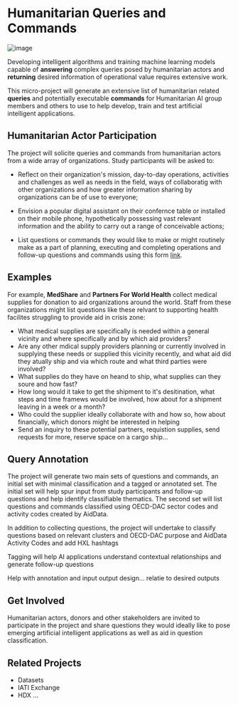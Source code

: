 # Humanitarian Queries and Commands

![image](https://github.com/Humanitarian-AI/Humanitarian-Queries/blob/edit/Media/digital_assistant.png)

Developing intelligent algorithms and training machine learning models capable of **answering** complex queries posed by humanitarian actors and **returning** desired information of operational value requires extensive work.

This micro-project will generate an extensive list of humanitarian related **queries** and potentially executable **commands** for Humanitarian AI group members and others to use to help develop, train and test artificial intelligent applications.

## Humanitarian Actor Participation

The project will solicite queries and commands from humanitarian actors from a wide array of organizations. Study participants will be asked to:

* Reflect on their organization's mission, day-to-day operations, activities and challenges as well as needs in the field, ways of collaboratig with other organizations and how greater information sharing by organizations can be of use to everyone;

* Envision a popular digital assistant on their confernce table or installed on their mobile phone, hypothetically possessing vast relevant information and the ability to carry out a range of conceivable actions;

* List questions or commands they would like to make or might routinely make as a part of planning, executing and completing operations and follow-up questions and commands using this form [link]().

## Examples

For example, **MedShare** and **Partners For World Health** collect medical supplies for donation to aid organizations around the world. Staff from these organizations might list questions like these relvant to supporting health facilites struggling to provide aid in crisis zone:

* What medical supplies are specifically is needed within a general vicinity and where specifically and by which aid providers?
* Are any other mdical supply providers planning or currently involved in supplying these needs or supplied this vicinity recently, and what aid did they atually ship and via which route and what third parties were involved?
* What supplies do they have on heand to ship, what supplies can they soure and how fast?
* How long would it take to get the shipment to it's desitination, what steps and time framews would be involved, how about for a shipment leaving in a week or a month?
* Who could the supplier ideally collaborate with and how so, how about financially, which donors might be interested in helping
* Send an inquiry to these potential partners, requistion supplies, send requests for more, reserve space on a cargo ship...

## Query Annotation

The project will generate two main sets of questions and commands, an initial set with minimal classification and a tagged or annotated set. The initial set will help spur input from study participants and follow-up questions and help identify classifiable thematics. The second set will list questions and commands classified using OECD-DAC sector codes and activity codes created by AidData.

In addition to collecting questions, the project will undertake to classify questions based on relevant clusters and OECD-DAC purpose and AidData Activity Codes and add HXL hashtags

Tagging will help AI applications understand contextual relationships and generate follow-up questions

Help with annotation and input output design... relatie to desired outputs

## Get Involved

Humanitarian actors, donors and other stakeholders are invited to participate in the project and share questions they would ideally like to pose emerging artificial intelligent applications as well as aid in question classification.

## Related Projects

* Datasets
* IATI Exchange
* HDX ...
